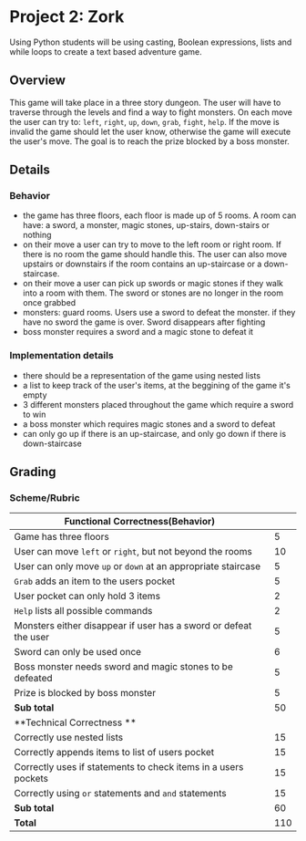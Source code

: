 # Project 2: Zork

Using Python students will be using casting, Boolean expressions, lists and while loops to create a text based adventure game.

## Overview
This game will take place in a three story dungeon. The user will have to traverse through the levels and find a way to fight monsters. On each move the user can try to: `left`, `right`, `up`, `down`, `grab`, `fight`, `help`. If the move is invalid the game should let the user know, otherwise the game will execute the user's move. The goal is to reach the prize blocked by a boss monster. 

## Details 
### Behavior 
* the game has three floors, each floor is made up of 5 rooms. A room can have: a sword, a monster, magic stones, up-stairs, down-stairs or nothing
* on their move a user can try to move to the left room or right room. If there is no room the game should handle this. The user can also move upstairs or downstairs if the room contains an up-staircase or a down-staircase. 
* on their move a user can pick up swords or magic stones if they walk into a room with them. The sword or stones are no longer in the room once grabbed
* monsters: guard rooms. Users use a sword to defeat the monster. if they have no sword the game is over. Sword disappears after fighting 
* boss monster requires a sword and a magic stone to defeat it
### Implementation details 
* there should be a representation of the game using nested lists
* a list to keep track of the user's items, at the beggining of the game it's empty 
* 3 different monsters placed throughout the game which require a sword to win
* a boss monster which requires magic stones and a sword to defeat
* can only go up if there is an up-staircase, and only go down if there is down-staircase

## Grading 
### Scheme/Rubric
| Functional Correctness(Behavior)                                |     |
| --------------------------------------------------------------- |-----|
| Game has three floors                                           | 5   |
| User can move `left` or `right`, but not beyond the rooms       | 10  |
| User can only move `up` or `down` at an appropriate staircase   | 5   |
| `Grab` adds an item to the users pocket                         | 5   |
|  User pocket can only hold 3 items                              | 2   |
| `Help` lists all possible commands                              | 2   |
| Monsters either disappear if user has a sword or defeat the user| 5   |
| Sword can only be used once                                     | 6   | 
| Boss monster needs sword and magic stones to be defeated        | 5   |
| Prize is blocked by boss monster                                | 5   |
| **Sub total**                                                   | 50  |
| **Technical Correctness   **                                    |     |
| Correctly use nested lists                                      | 15  |
| Correctly appends items to list of users pocket                 | 15  |
| Correctly uses if statements to check items in a users pockets  | 15  |
| Correctly using `or` statements and `and` statements            | 15  |
| **Sub total**                                                   | 60  |
| **Total**                                                       | 110 |


